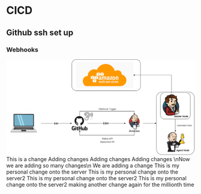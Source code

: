 # CICD
## Github ssh set up
### Webhooks
![](images/CICD.png)
This is a change
Adding changes
Adding changes
Adding changes
\nNow we are adding so many changes\n
We are adding a change
This is my personal change onto the server
This is my personal change onto the server2
This is my personal change onto the server2
This is my personal change onto the server2
making another change again for the millionth time
